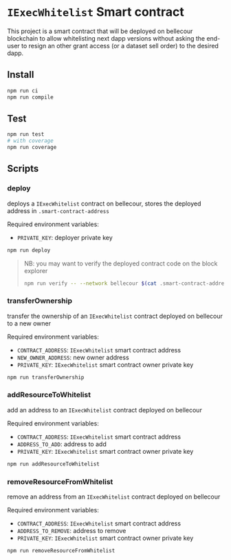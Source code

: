 # `IExecWhitelist` Smart contract

This project is a smart contract that will be deployed on bellecour blockchain to allow whitelisting next dapp versions without asking the end-user to resign an other grant access (or a dataset sell order) to the desired dapp.

## Install

```bash
npm run ci
npm run compile
```

## Test

```bash
npm run test
# with coverage
npm run coverage
```

## Scripts

### deploy

deploys a `IExecWhitelist` contract on bellecour, stores the deployed address in `.smart-contract-address`

Required environment variables:

- `PRIVATE_KEY`: deployer private key

```bash
npm run deploy
```

> NB: you may want to verify the deployed contract code on the block explorer
>
> ```bash
> npm run verify -- --network bellecour $(cat .smart-contract-address)
> ```

### transferOwnership

transfer the ownership of an `IExecWhitelist` contract deployed on bellecour to a new owner

Required environment variables:

- `CONTRACT_ADDRESS`: `IExecWhitelist` smart contract address
- `NEW_OWNER_ADDRESS`: new owner address
- `PRIVATE_KEY`: `IExecWhitelist` smart contract owner private key

```bash
npm run transferOwnership
```

### addResourceToWhitelist

add an address to an `IExecWhitelist` contract deployed on bellecour

Required environment variables:

- `CONTRACT_ADDRESS`: `IExecWhitelist` smart contract address
- `ADDRESS_TO_ADD`: address to add
- `PRIVATE_KEY`: `IExecWhitelist` smart contract owner private key

```bash
npm run addResourceToWhitelist
```

### removeResourceFromWhitelist

remove an address from an `IExecWhitelist` contract deployed on bellecour

Required environment variables:

- `CONTRACT_ADDRESS`: `IExecWhitelist` smart contract address
- `ADDRESS_TO_REMOVE`: address to remove
- `PRIVATE_KEY`: `IExecWhitelist` smart contract owner private key

```bash
npm run removeResourceFromWhitelist
```
